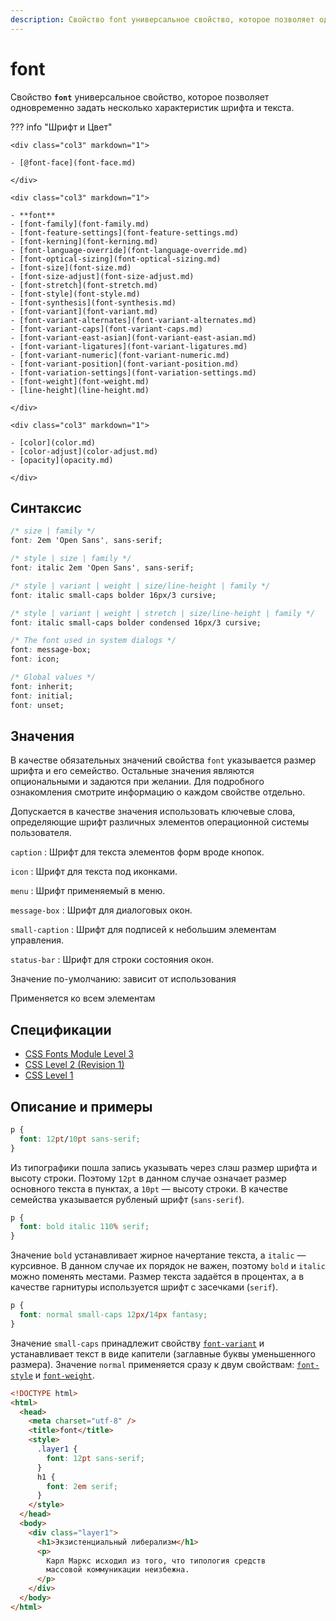 ```yaml
---
description: Свойство font универсальное свойство, которое позволяет одновременно задать несколько характеристик шрифта и текста
---
```


# font

Свойство **`font`** универсальное свойство, которое позволяет одновременно задать несколько характеристик шрифта и текста.

??? info "Шрифт и Цвет"

    <div class="col3" markdown="1">

    - [@font-face](font-face.md)

    </div>

    <div class="col3" markdown="1">

    - **font**
    - [font-family](font-family.md)
    - [font-feature-settings](font-feature-settings.md)
    - [font-kerning](font-kerning.md)
    - [font-language-override](font-language-override.md)
    - [font-optical-sizing](font-optical-sizing.md)
    - [font-size](font-size.md)
    - [font-size-adjust](font-size-adjust.md)
    - [font-stretch](font-stretch.md)
    - [font-style](font-style.md)
    - [font-synthesis](font-synthesis.md)
    - [font-variant](font-variant.md)
    - [font-variant-alternates](font-variant-alternates.md)
    - [font-variant-caps](font-variant-caps.md)
    - [font-variant-east-asian](font-variant-east-asian.md)
    - [font-variant-ligatures](font-variant-ligatures.md)
    - [font-variant-numeric](font-variant-numeric.md)
    - [font-variant-position](font-variant-position.md)
    - [font-variation-settings](font-variation-settings.md)
    - [font-weight](font-weight.md)
    - [line-height](line-height.md)

    </div>

    <div class="col3" markdown="1">

    - [color](color.md)
    - [color-adjust](color-adjust.md)
    - [opacity](opacity.md)

    </div>

## Синтаксис

```css
/* size | family */
font: 2em 'Open Sans', sans-serif;

/* style | size | family */
font: italic 2em 'Open Sans', sans-serif;

/* style | variant | weight | size/line-height | family */
font: italic small-caps bolder 16px/3 cursive;

/* style | variant | weight | stretch | size/line-height | family */
font: italic small-caps bolder condensed 16px/3 cursive;

/* The font used in system dialogs */
font: message-box;
font: icon;

/* Global values */
font: inherit;
font: initial;
font: unset;
```

## Значения

В качестве обязательных значений свойства `font` указывается размер шрифта и его семейство. Остальные значения являются опциональными и задаются при желании. Для подробного ознакомления смотрите информацию о каждом свойстве отдельно.

Допускается в качестве значения использовать ключевые слова, определяющие шрифт различных элементов операционной системы пользователя.

`caption`
: Шрифт для текста элементов форм вроде кнопок.

`icon`
: Шрифт для текста под иконками.

`menu`
: Шрифт применяемый в меню.

`message-box`
: Шрифт для диалоговых окон.

`small-caption`
: Шрифт для подписей к небольшим элементам управления.

`status-bar`
: Шрифт для строки состояния окон.

Значение по-умолчанию: зависит от использования

Применяется ко всем элементам

## Спецификации

- [CSS Fonts Module Level 3](http://dev.w3.org/csswg/css3-fonts/#font)
- [CSS Level 2 (Revision 1)](http://www.w3.org/TR/CSS2/fonts.html#font-shorthand)
- [CSS Level 1](http://www.w3.org/TR/CSS1/#font)

## Описание и примеры

```css
p {
  font: 12pt/10pt sans-serif;
}
```

Из типографики пошла запись указывать через слэш размер шрифта и высоту строки. Поэтому `12pt` в данном случае означает размер основного текста в пунктах, а `10pt` — высоту строки. В качестве семейства указывается рубленый шрифт (`sans-serif`).

```css
p {
  font: bold italic 110% serif;
}
```

Значение `bold` устанавливает жирное начертание текста, а `italic` — курсивное. В данном случае их порядок не важен, поэтому `bold` и `italic` можно поменять местами. Размер текста задаётся в процентах, а в качестве гарнитуры используется шрифт с засечками (`serif`).

```css
p {
  font: normal small-caps 12px/14px fantasy;
}
```

Значение `small-caps` принадлежит свойству [`font-variant`](font-variant.md) и устанавливает текст в виде капители (заглавные буквы уменьшенного размера). Значение `normal` применяется сразу к двум свойствам: [`font-style`](font-style.md) и [`font-weight`](font-weight.md).

```html
<!DOCTYPE html>
<html>
  <head>
    <meta charset="utf-8" />
    <title>font</title>
    <style>
      .layer1 {
        font: 12pt sans-serif;
      }
      h1 {
        font: 2em serif;
      }
    </style>
  </head>
  <body>
    <div class="layer1">
      <h1>Экзистенциальный либерализм</h1>
      <p>
        Карл Маркс исходил из того, что типология средств
        массовой коммуникации неизбежна.
      </p>
    </div>
  </body>
</html>
```
